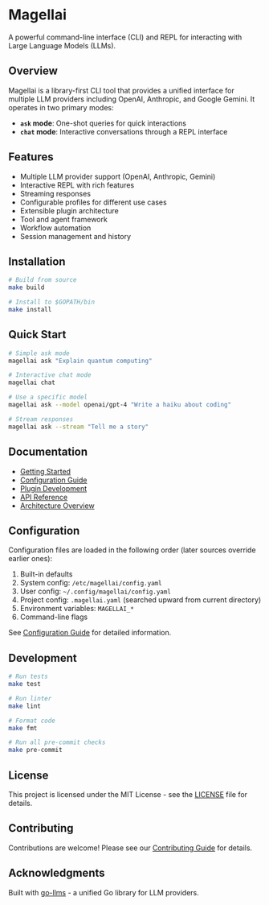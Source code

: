# Magellai

A powerful command-line interface (CLI) and REPL for interacting with Large Language Models (LLMs).

## Overview

Magellai is a library-first CLI tool that provides a unified interface for multiple LLM providers including OpenAI, Anthropic, and Google Gemini. It operates in two primary modes:

- **`ask` mode**: One-shot queries for quick interactions
- **`chat` mode**: Interactive conversations through a REPL interface

## Features

- Multiple LLM provider support (OpenAI, Anthropic, Gemini)
- Interactive REPL with rich features
- Streaming responses
- Configurable profiles for different use cases
- Extensible plugin architecture
- Tool and agent framework
- Workflow automation
- Session management and history

## Installation

```bash
# Build from source
make build

# Install to $GOPATH/bin
make install
```

## Quick Start

```bash
# Simple ask mode
magellai ask "Explain quantum computing"

# Interactive chat mode
magellai chat

# Use a specific model
magellai ask --model openai/gpt-4 "Write a haiku about coding"

# Stream responses
magellai ask --stream "Tell me a story"
```

## Documentation

- [Getting Started](docs/user-guide/getting-started.md)
- [Configuration Guide](docs/user-guide/README.md)
- [Plugin Development](docs/technical/README.md)
- [API Reference](docs/api/README.md)
- [Architecture Overview](docs/technical/architecture.md)

## Configuration

Configuration files are loaded in the following order (later sources override earlier ones):

1. Built-in defaults
2. System config: `/etc/magellai/config.yaml`
3. User config: `~/.config/magellai/config.yaml`
4. Project config: `.magellai.yaml` (searched upward from current directory)
5. Environment variables: `MAGELLAI_*`
6. Command-line flags

See [Configuration Guide](docs/user-guide/README.md) for detailed information.

## Development

```bash
# Run tests
make test

# Run linter
make lint

# Format code
make fmt

# Run all pre-commit checks
make pre-commit
```

## License

This project is licensed under the MIT License - see the [LICENSE](LICENSE) file for details.

## Contributing

Contributions are welcome! Please see our [Contributing Guide](CONTRIBUTING.md) for details.

## Acknowledgments

Built with [go-llms](https://github.com/lexlapax/go-llms) - a unified Go library for LLM providers.